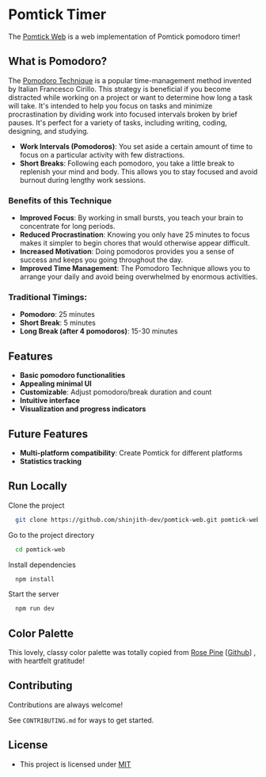 # Pomtick Timer

The [Pomtick Web](https://pomtick.shinjith.dev) is a web implementation of Pomtick pomodoro timer!

## What is Pomodoro?

The [Pomodoro Technique](https://en.wikipedia.org/wiki/Pomodoro_Technique) is a popular time-management method invented by Italian Francesco Cirillo. This strategy is beneficial if you become distracted while working on a project or want to determine how long a task will take. It's intended to help you focus on tasks and minimize procrastination by dividing work into focused intervals broken by brief pauses. It's perfect for a variety of tasks, including writing, coding, designing, and studying.

- **Work Intervals (Pomodoros)**: You set aside a certain amount of time to focus on a particular activity with few distractions.
- **Short Breaks**: Following each pomodoro, you take a little break to replenish your mind and body. This allows you to stay focused and avoid burnout during lengthy work sessions.

### Benefits of this Technique
- **Improved Focus**: By working in small bursts, you teach your brain to concentrate for long periods.
- **Reduced Procrastination**: Knowing you only have 25 minutes to focus makes it simpler to begin chores that would otherwise appear difficult.
- **Increased Motivation**: Doing pomodoros provides you a sense of success and keeps you going throughout the day.
- **Improved Time Management**: The Pomodoro Technique allows you to arrange your daily and avoid being overwhelmed by enormous activities.

### Traditional Timings:
- **Pomodoro**: 25 minutes
- **Short Break**: 5 minutes
- **Long Break (after 4 pomodoros)**: 15-30 minutes


## Features

- **Basic pomodoro functionalities**
- **Appealing minimal UI**
- **Customizable**: Adjust pomodoro/break duration and count 
- **Intuitive interface**
- **Visualization and progress indicators**


## Future Features 

- **Multi-platform compatibility**: Create Pomtick for different platforms
- **Statistics tracking** 


## Run Locally

Clone the project

```bash
  git clone https://github.com/shinjith-dev/pomtick-web.git pomtick-web
```

Go to the project directory

```bash
  cd pomtick-web
```

Install dependencies

```bash
  npm install
```

Start the server

```bash
  npm run dev
```

## Color Palette

This lovely, classy color palette was totally copied from [Rose Pine](https://rosepinetheme.com) [[Github](https://github.com/rose-pine)] , with heartfelt gratitude!



## Contributing

Contributions are always welcome!

See `CONTRIBUTING.md` for ways to get started.


## License

- This project is licensed under [MIT](https://choosealicense.com/licenses/mit/)

